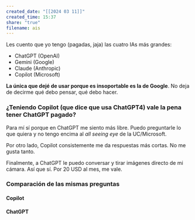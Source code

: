 ```yaml
---
created_date: "[[2024 03 11]]"
created_time: 15:37
share: "true"
filename: ais
---
```

Les cuento que yo tengo (pagadas, jaja) las cuatro IAs más grandes: 
- ChatGPT (OpenAI)
- Gemini (Google)
- Claude (Anthropic)
- Copilot (Microsoft)

**La única que dejé de usar porque es insoportable es la de Google**. No deja de decirme qué debo pensar, qué debo hacer.

### ¿Teniendo Copilot (que dice que usa ChatGPT4) vale la pena tener ChatGPT pagado?

Para mí sí porque en ChatGPT me siento más libre. Puedo preguntarle lo que quiera y no tengo encima al _all seeing eye_ de la UC/Microsoft.

Por otro lado, Copilot consistemente me da respuestas más cortas. No me gusta tanto. 

Finalmente, a ChatGPT le puedo conversar y tirar imágenes directo de mi cámara. Así que sí. Por 20 USD al mes, me vale.


### Comparación de las mismas preguntas
#### Copilot



#### ChatGPT



